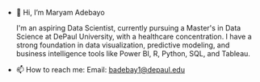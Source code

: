 - 👋 Hi, I’m Maryam Adebayo
  
  I'm an aspiring Data Scientist, currently pursuing a Master's in Data Science at DePaul University, with a healthcare concentration. I have a strong foundation in data visualization, 
  predictive modeling, and business intelligence tools like Power BI, R, Python, SQL, and Tableau.

- 📫 How to reach me:
  Email: badebay1@depaul.edu



